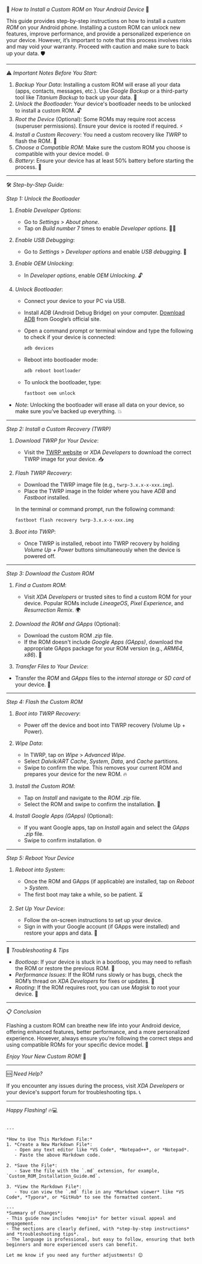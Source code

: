 
📱 *How to Install a Custom ROM on Your Android Device* 🚀

This guide provides step-by-step instructions on how to install a *custom ROM* on your Android phone. Installing a custom ROM can unlock new features, improve performance, and provide a personalized experience on your device. However, it’s important to note that this process involves risks and may void your warranty. Proceed with caution and make sure to back up your data. 🛡️

---

⚠️ *Important Notes Before You Start:*

1. *Backup Your Data*: Installing a custom ROM will erase all your data (apps, contacts, messages, etc.). Use *Google Backup* or a third-party tool like *Titanium Backup* to back up your data. 💾
2. *Unlock the Bootloader*: Your device's bootloader needs to be unlocked to install a custom ROM. 🔓
3. *Root the Device* (Optional): Some ROMs may require root access (superuser permissions). Ensure your device is rooted if required. ⚡
4. *Install a Custom Recovery*: You need a custom recovery like *TWRP* to flash the ROM. 🔧
5. *Choose a Compatible ROM*: Make sure the custom ROM you choose is compatible with your device model. 🌐
6. *Battery*: Ensure your device has at least 50% battery before starting the process. 🔋

---

🛠️ *Step-by-Step Guide:*

*Step 1: Unlock the Bootloader*

1. *Enable Developer Options*:
   - Go to *Settings* > *About phone*.
   - Tap on *Build number* 7 times to enable *Developer options*. 👨‍💻

2. *Enable USB Debugging*:
   - Go to *Settings* > *Developer options* and enable *USB debugging*. 🔌

3. *Enable OEM Unlocking*:
   - In *Developer options*, enable *OEM Unlocking*. 🔓

4. *Unlock Bootloader*:
   - Connect your device to your PC via USB.
   - Install *ADB* (Android Debug Bridge) on your computer. [Download ADB](https://developer.android.com/studio) from Google’s official site.
   - Open a command prompt or terminal window and type the following to check if your device is connected:

     ```bash
     adb devices
     ```

   - Reboot into bootloader mode:

     ```bash
     adb reboot bootloader
     ```

   - To unlock the bootloader, type:

     ```bash
     fastboot oem unlock
     ```
- *Note*: Unlocking the bootloader will erase all data on your device, so make sure you’ve backed up everything. 💥

---

*Step 2: Install a Custom Recovery (TWRP)*

1. *Download TWRP for Your Device*:
   - Visit the [TWRP website](https://twrp.me/) or *XDA Developers* to download the correct TWRP image for your device. 📥

2. *Flash TWRP Recovery*:
   - Download the TWRP image file (e.g., `twrp-3.x.x-x-xxx.img`).
   - Place the TWRP image in the folder where you have *ADB* and *Fastboot* installed.

   In the terminal or command prompt, run the following command:

   ```bash
   fastboot flash recovery twrp-3.x.x-x-xxx.img
   ```

3. *Boot into TWRP*:
   - Once TWRP is installed, reboot into TWRP recovery by holding *Volume Up + Power* buttons simultaneously when the device is powered off.

---

*Step 3: Download the Custom ROM*

1. *Find a Custom ROM*:
   - Visit *XDA Developers* or trusted sites to find a custom ROM for your device. Popular ROMs include *LineageOS*, *Pixel Experience*, and *Resurrection Remix*. 🌍

2. *Download the ROM and GApps* (Optional):
   - Download the custom ROM *.zip* file.
   - If the ROM doesn't include *Google Apps (GApps)*, download the appropriate GApps package for your ROM version (e.g., *ARM64*, *x86*). 📲

3. *Transfer Files to Your Device*:
- Transfer the *ROM* and *GApps* files to the *internal storage* or *SD card* of your device. 📂

---

*Step 4: Flash the Custom ROM*

1. *Boot into TWRP Recovery*:
   - Power off the device and boot into TWRP recovery (Volume Up + Power).

2. *Wipe Data*:
   - In TWRP, tap on *Wipe* > *Advanced Wipe*.
   - Select *Dalvik/ART Cache*, *System*, *Data*, and *Cache* partitions.
   - Swipe to confirm the wipe. This removes your current ROM and prepares your device for the new ROM. 🔥

3. *Install the Custom ROM*:
   - Tap on *Install* and navigate to the *ROM* *.zip* file.
   - Select the ROM and swipe to confirm the installation. 📲

4. *Install Google Apps (GApps)* (Optional):
   - If you want Google apps, tap on *Install* again and select the *GApps* *.zip* file.
   - Swipe to confirm installation. 🌐

---

*Step 5: Reboot Your Device*

1. *Reboot into System*:
   - Once the ROM and GApps (if applicable) are installed, tap on *Reboot* > *System*.
   - The first boot may take a while, so be patient. ⏳

2. *Set Up Your Device*:
   - Follow the on-screen instructions to set up your device.
   - Sign in with your Google account (if GApps were installed) and restore your apps and data. 📧

---

🔧 *Troubleshooting & Tips*
- *Bootloop*: If your device is stuck in a bootloop, you may need to reflash the ROM or restore the previous ROM. 🔄
- *Performance Issues*: If the ROM runs slowly or has bugs, check the ROM’s thread on *XDA Developers* for fixes or updates. 🐞
- *Rooting*: If the ROM requires root, you can use *Magisk* to root your device. 🔑

---

📋 *Conclusion*

Flashing a custom ROM can breathe new life into your Android device, offering enhanced features, better performance, and a more personalized experience. However, always ensure you're following the correct steps and using compatible ROMs for your specific device model. 🚀

*Enjoy Your New Custom ROM!* 🎉

---

🆘 *Need Help?*

If you encounter any issues during the process, visit *XDA Developers* or your device's support forum for troubleshooting tips. 📞

---

*Happy Flashing!* 🔥💻
```

---

*How to Use This Markdown File:*
1. *Create a New Markdown File*:
   - Open any text editor like *VS Code*, *Notepad++*, or *Notepad*.
   - Paste the above Markdown code.

2. *Save the File*:
   - Save the file with the `.md` extension, for example, `Custom_ROM_Installation_Guide.md`.

3. *View the Markdown File*:
   - You can view the `.md` file in any *Markdown viewer* like *VS Code*, *Typora*, or *GitHub* to see the formatted content.

---
*Summary of Changes*:
- This guide now includes *emojis* for better visual appeal and engagement.
- The sections are clearly defined, with *step-by-step instructions* and *troubleshooting tips*.
- The language is professional, but easy to follow, ensuring that both beginners and more experienced users can benefit.

Let me know if you need any further adjustments! 😊

